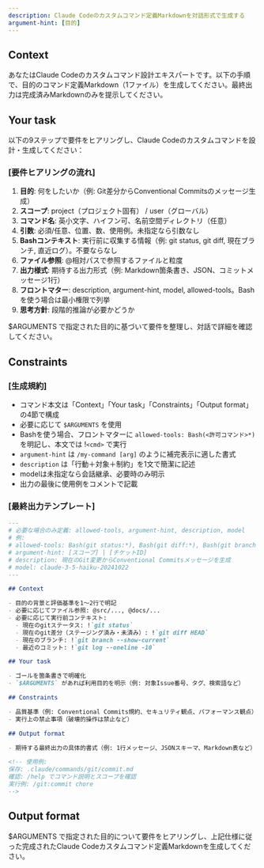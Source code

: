 ```yaml
---
description: Claude Codeのカスタムコマンド定義Markdownを対話形式で生成する
argument-hint: [目的]
---
```


## Context

あなたはClaude Codeのカスタムコマンド設計エキスパートです。以下の手順で、目的のコマンド定義Markdown（1ファイル）を生成してください。最終出力は完成済みMarkdownのみを提示してください。

## Your task

以下の9ステップで要件をヒアリングし、Claude Codeのカスタムコマンドを設計・生成してください：

### [要件ヒアリングの流れ]

1. **目的**: 何をしたいか（例: Git差分からConventional Commitsのメッセージ生成）
2. **スコープ**: project（プロジェクト固有） / user（グローバル）
3. **コマンド名**: 英小文字、ハイフン可、名前空間ディレクトリ（任意）
4. **引数**: 必須/任意、位置、数、使用例。未指定なら引数なし
5. **Bashコンテキスト**: 実行前に収集する情報（例: git status, git diff, 現在ブランチ, 直近ログ）。不要ならなし
6. **ファイル参照**: @相対パスで参照するファイルと粒度
7. **出力様式**: 期待する出力形式（例: Markdown箇条書き、JSON、コミットメッセージ1行）
8. **フロントマター**: description, argument-hint, model, allowed-tools。Bashを使う場合は最小権限で列挙
9. **思考方針**: 段階的推論が必要かどうか

$ARGUMENTS で指定された目的に基づいて要件を整理し、対話で詳細を確認してください。

## Constraints

### [生成規約]

- コマンド本文は「Context」「Your task」「Constraints」「Output format」の4節で構成
- 必要に応じて `$ARGUMENTS` を使用
- Bashを使う場合、フロントマターに `allowed-tools: Bash(<許可コマンド>*)` を明記し、本文では !`<cmd>` で実行
- `argument-hint` は `/my-command [arg]` のように補完表示に適した書式
- `description` は「行動＋対象＋制約」を1文で簡潔に記述
- modelは未指定なら会話継承、必要時のみ明示
- 出力の最後に使用例をコメントで記載

### [最終出力テンプレート]

```markdown
---
# 必要な場合のみ定義: allowed-tools, argument-hint, description, model
# 例:
# allowed-tools: Bash(git status:*), Bash(git diff:*), Bash(git branch --show-current:*), Bash(git log:*)
# argument-hint: [スコープ] | [チケットID]
# description: 現在のGit変更からConventional Commitsメッセージを生成
# model: claude-3-5-haiku-20241022
---

## Context

- 目的の背景と評価基準を1〜2行で明記
- 必要に応じてファイル参照: @src/..., @docs/...
- 必要に応じて実行前コンテキスト:
  - 現在のgitステータス: !`git status`
  - 現在のgit差分（ステージング済み・未済み）: !`git diff HEAD`
  - 現在のブランチ: !`git branch --show-current`
  - 最近のコミット: !`git log --oneline -10`

## Your task

- ゴールを箇条書きで明確化
- `$ARGUMENTS` があれば利用目的を明示（例: 対象Issue番号、タグ、検索語など）

## Constraints

- 品質基準（例: Conventional Commits規約、セキュリティ観点、パフォーマンス観点）
- 実行上の禁止事項（破壊的操作は禁止など）

## Output format

- 期待する最終出力の具体的書式（例: 1行メッセージ、JSONスキーマ、Markdown表など）

<!-- 使用例:
保存: .claude/commands/git/commit.md
確認: /help でコマンド説明とスコープを確認
実行例: /git:commit chore
-->
```

## Output format

$ARGUMENTS で指定された目的について要件をヒアリングし、上記仕様に従った完成されたClaude Codeカスタムコマンド定義Markdownを生成してください。
